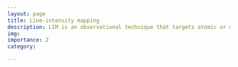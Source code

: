 ```yaml
---
layout: page
title: Line-intensity mapping
description: LIM is an observational technique that targets atomic or molecular spectral lines. I'm interested in its potential to survey both the large-scale matter distribution and the astrophysical conditions of the interstellar and intergalactic medium across vast volumes of the Universe. I have worked on a variety of projects exploring how it can be used to learn about <a href="https://arxiv.org/abs/2011.08193">inflation</a>, <a href="https://arxiv.org/abs/2005.08977">reionization</a>, and <a href="https://arxiv.org/abs/2203.11236">dark matter</a>, as well as developed a formalism to <a href="https://arxiv.org/abs/2202.02330">combine summary statistics</a> of LIM data.
img: 
importance: 2
category:

---
```


